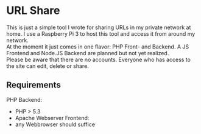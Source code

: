 # URL Share

This is just a simple tool I wrote for sharing URLs in my private network at home. I use a Raspberry Pi 3 to host this tool and access it from around my network.  
At the moment it just comes in one flavor: PHP Front- and Backend. A JS Frontend and Node.JS Backend are planned but not yet realized.  
Please be aware that there are no accounts. Everyone who has access to the site can edit, delete or share.

## Requirements
PHP Backend:
 * PHP > 5.3
 * Apache Webserver
Frontend:
 * any Webbrowser should suffice
